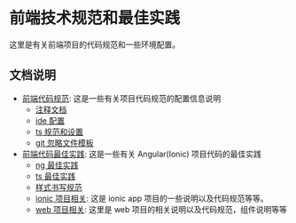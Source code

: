 # 前端技术规范和最佳实践

这里是有关前端项目的代码规范和一些环境配置。

## 文档说明

- [前端代码规范](./code-standards): 这是一些有关项目代码规范的配置信息说明
  - [注释文档](./code-standards/code-documentation.md)
  - [ide 配置](./code-standards/ide-setup.md)
  - [ts 规范和设置](./code-standards/typescript-coding-standard.md)
  - [git 忽略文件模板](./code-standards/sample_dot_ignore.md)
- [前端代码最佳实践](./best-practices): 这是一些有关 Angular(Ionic) 项目代码的最佳实践
  - [ng 最佳实践](./best-practices/angular-best-practices.md)
  - [ts 最佳实践](./best-practices/ts-best-practices.md)
  - [样式书写规范](./best-practices/样式书写规范.md)
  - [ionic 项目相关](./best-practices/ionic-project): 这是 ionic app 项目的一些说明以及代码规范等等。
  - [web 项目相关](./best-practices/ionic-project): 这里是 web 项目的相关说明以及代码规范，组件说明等等
